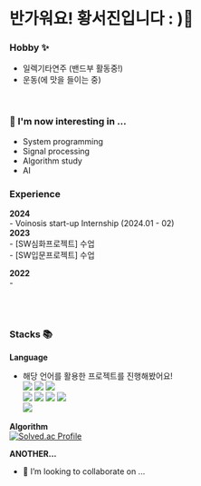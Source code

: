 # 반가워요! 황서진입니다 : )👋

### Hobby ✨
- 일렉기타연주 (밴드부 활동중!) <br>
- 운동(에 맛을 들이는 중)
<br>

### 🌱 I'm now interesting in ...
- System programming <br> 
- Signal processing <br>
- Algorithm study <br>
- AI <br>

### Experience
**2024**
<br> - Voinosis start-up Internship (2024.01 - 02)
<br>
**2023**
<br> - [SW심화프로젝트] 수업
<br> - [SW입문프로젝트] 수업
<br>

**2022**
<br> - 


<br><br>
### Stacks 📚
**Language**
- 해당 언어를 활용한 프로젝트를 진행해봤어요! <br>
  <img src="https://img.shields.io/badge/java-007396?style=for-the-badge&logo=java&logoColor=white"> 
  <img src="https://img.shields.io/badge/c++-00599C?style=for-the-badge&logo=c%2B%2B&logoColor=white">
  <img src="https://img.shields.io/badge/python-3776AB?style=for-the-badge&logo=python&logoColor=white"> 
  <br>
  <img src="https://img.shields.io/badge/html5-E34F26?style=for-the-badge&logo=html5&logoColor=white"> 
  <img src="https://img.shields.io/badge/css-1572B6?style=for-the-badge&logo=css3&logoColor=white"> 
  <img src="https://img.shields.io/badge/javascript-F7DF1E?style=for-the-badge&logo=javascript&logoColor=black"> 
  <img src="https://img.shields.io/badge/jquery-0769AD?style=for-the-badge&logo=jquery&logoColor=white">
  <br>
  <img src="https://img.shields.io/badge/unity-FFFFFF?style=for-the-badge&logo=Unity&logoColor=black">


**Algorithm** 
<br> [![Solved.ac Profile](http://mazassumnida.wtf/api/v2/generate_badge?boj=hsj3151120)](https://solved.ac/hsj3151120/)


**ANOTHER...**
- 👯 I’m looking to collaborate on ...
  
<!--
**sj030/sj030** is a  _special_ ✨ repository because its `README.md` (this file) appears on your GitHub profile.

<div align=center><h1>📚 STACKS</h1></div>
<div align=center> 
  <img src="https://img.shields.io/badge/mysql-4479A1?style=for-the-badge&logo=mysql&logoColor=white"> 
  <img src="https://img.shields.io/badge/-C%23-000000?style=for-the-badge&logo=Csharp&logoColor=white">
</div>
Here are some ideas to get you started:
- I'm now interesting in ... 
  SLAM
  blog
  tor browser 
- 👯 I’m looking to collaborate on ...

- 🌱 I’m currently learning ...
  flutter

- 🔭 I’m currently working on ...
- 🌱 I’m currently learning ...
  - computer architecture
  - probability and statics
- 👯 I’m looking to collaborate on ...
- 🤔 I’m looking for help with ...
- 💬 Ask me about ...
- 📫 How to reach me: ...
- 😄 Pronouns: ...
- ⚡ Fun fact: ...
-->
